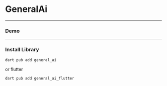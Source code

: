 # GeneralAi


---

### Demo

---

### Install Library

```bash
dart pub add general_ai
```

or flutter

```bash
dart pub add general_ai_flutter
```
